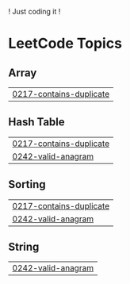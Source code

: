 ! Just coding it ! 


<!---LeetCode Topics Start-->
# LeetCode Topics
## Array
|  |
| ------- |
| [0217-contains-duplicate](https://github.com/rudracodeshere/leetcodinnng/tree/master/0217-contains-duplicate) |
## Hash Table
|  |
| ------- |
| [0217-contains-duplicate](https://github.com/rudracodeshere/leetcodinnng/tree/master/0217-contains-duplicate) |
| [0242-valid-anagram](https://github.com/rudracodeshere/leetcodinnng/tree/master/0242-valid-anagram) |
## Sorting
|  |
| ------- |
| [0217-contains-duplicate](https://github.com/rudracodeshere/leetcodinnng/tree/master/0217-contains-duplicate) |
| [0242-valid-anagram](https://github.com/rudracodeshere/leetcodinnng/tree/master/0242-valid-anagram) |
## String
|  |
| ------- |
| [0242-valid-anagram](https://github.com/rudracodeshere/leetcodinnng/tree/master/0242-valid-anagram) |
<!---LeetCode Topics End-->